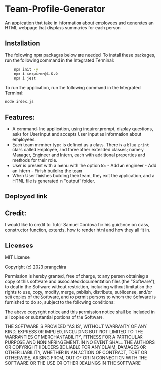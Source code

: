 # Team-Profile-Generator
An application that take in information about employees and generates an HTML webpage that displays summaries for each person

## Installation
The following npm packages below are needed. To install these packages, run the following command in the Integrated Terminal:
```bash
    npm init -y
    npm i inquirer@6.5.0
    npm i jest
```
To run the application, run the following command in the Integrated Terminal:

```bash
node index.js
```

## Features:
* A command-line application, using inquirer.prompt, display questions, asks for User input and accepts User input as information about employees.
* Each team member type is defined as a class. There is a `blue print` class called Employee, and three other extended classes; namely Manager, Engineer and Intern, each with additional properties and methods for their role. 
* User is present with a menu with the option to:
      - Add an engineer
      - Add an intern 
      - Finish building the team
* When User finishes building their team, they exit the application, and a HTML file is generated in "output" folder. 


## Deployed link


## Credit:
I would like to credit to Tutor Samuel Cordova for his guidance on class, constructor function, extends, how to render html and how they all fit in. 


## Licenses
MIT License

Copyright (c) 2023 prangchira

Permission is hereby granted, free of charge, to any person obtaining a copy
of this software and associated documentation files (the "Software"), to deal
in the Software without restriction, including without limitation the rights
to use, copy, modify, merge, publish, distribute, sublicense, and/or sell
copies of the Software, and to permit persons to whom the Software is
furnished to do so, subject to the following conditions:

The above copyright notice and this permission notice shall be included in all
copies or substantial portions of the Software.

THE SOFTWARE IS PROVIDED "AS IS", WITHOUT WARRANTY OF ANY KIND, EXPRESS OR
IMPLIED, INCLUDING BUT NOT LIMITED TO THE WARRANTIES OF MERCHANTABILITY,
FITNESS FOR A PARTICULAR PURPOSE AND NONINFRINGEMENT. IN NO EVENT SHALL THE
AUTHORS OR COPYRIGHT HOLDERS BE LIABLE FOR ANY CLAIM, DAMAGES OR OTHER
LIABILITY, WHETHER IN AN ACTION OF CONTRACT, TORT OR OTHERWISE, ARISING FROM,
OUT OF OR IN CONNECTION WITH THE SOFTWARE OR THE USE OR OTHER DEALINGS IN THE
SOFTWARE.